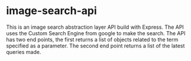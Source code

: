 # image-search-api
This is an image search abstraction layer API build with Express. The API uses the Custom Search Engine from google to make the search. 
The API has two end points, the first returns a list of objects related to the term specified as a parameter. The second end point returns a list of the latest queries made.  
